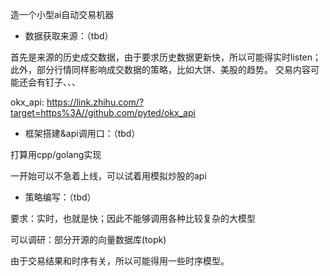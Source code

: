 造一个小型ai自动交易机器

- 数据获取来源：（tbd）

首先是来源的历史成交数据，由于要求历史数据更新快，所以可能得实时listen；
此外，部分行情同样影响成交数据的策略，比如大饼、美股的趋势。
交易内容可能还会有钉子、、、

okx_api:
https://link.zhihu.com/?target=https%3A//github.com/pyted/okx_api

- 框架搭建&api调用口：（tbd）

打算用cpp/golang实现

一开始可以不急着上线，可以试着用模拟炒股的api

- 策略编写：（tbd）

要求：实时，也就是快；因此不能够调用各种比较复杂的大模型

可以调研：部分开源的向量数据库(topk)

由于交易结果和时序有关，所以可能得用一些时序模型。